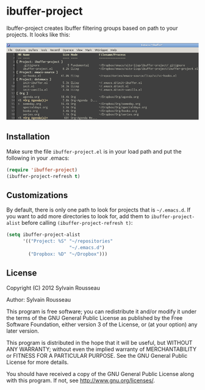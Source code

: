 # ibuffer-project

Ibuffer-project creates Ibuffer filtering groups based on path to your
projects. It looks like this:

![ibuffer screenshot](img/screenshot1.png)

## Installation

Make sure the file `ibuffer-project.el` is in your load path and put
the following in your .emacs:

```lisp
(require 'ibuffer-project)
(ibuffer-project-refresh t)
```

## Customizations

By default, there is only one path to look for projects that is
`~/.emacs.d`. If you want to add more directories to look for, add
them to `ibuffer-project-alist` before calling
`(ibuffer-project-refresh t)`:

```lisp
(setq ibuffer-project-alist
      '(("Project: %S" "~/repositories"
                       "~/.emacs.d")
        ("Dropbox: %D" "~/Dropbox")))
```

## License

Copyright (C) 2012 Sylvain Rousseau <thisirs at gmail dot com>

Author: Sylvain Rousseau <thisirs at gmail dot com>

This program is free software; you can redistribute it and/or modify
it under the terms of the GNU General Public License as published by
the Free Software Foundation, either version 3 of the License, or
(at your option) any later version.

This program is distributed in the hope that it will be useful,
but WITHOUT ANY WARRANTY; without even the implied warranty of
MERCHANTABILITY or FITNESS FOR A PARTICULAR PURPOSE.  See the
GNU General Public License for more details.

You should have received a copy of the GNU General Public License
along with this program.  If not, see <http://www.gnu.org/licenses/>.

